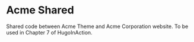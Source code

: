 Acme Shared
============

Shared code between Acme Theme and Acme Corporation website. To be used in Chapter 7 of HugoInAction.

